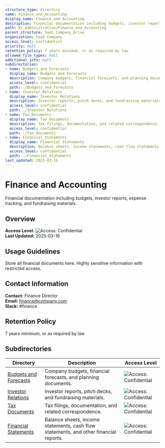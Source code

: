 ```yaml
---
structure_type: directory
name: Finance_and_Accounting
display_name: Finance and Accounting
description: Financial documentation including budgets, investor reports, expense tracking, and fundraising materials.
path: 01_Administrative/Finance_and_Accounting
parent_structure: SaaS_Company_Drive
organization: SaaS Company
access_level: confidential
priority: null
retention_policy: 7 years minimum, or as required by law
allowed_file_types: null
additional_info: null
subdirectories:
- name: Budgets_and_Forecasts
  display_name: Budgets and Forecasts
  description: Company budgets, financial forecasts, and planning documents.
  access_level: confidential
  path: ./Budgets_and_Forecasts
- name: Investor_Relations
  display_name: Investor Relations
  description: Investor reports, pitch decks, and fundraising materials.
  access_level: confidential
  path: ./Investor_Relations
- name: Tax_Documents
  display_name: Tax Documents
  description: Tax filings, documentation, and related correspondence.
  access_level: confidential
  path: ./Tax_Documents
- name: Financial_Statements
  display_name: Financial Statements
  description: Balance sheets, income statements, cash flow statements, and other financial reports.
  access_level: confidential
  path: ./Financial_Statements
last_updated: 2025-03-16
---
```


# Finance and Accounting

Financial documentation including budgets, investor reports, expense tracking, and fundraising materials.

## Overview

**Access Level:** ![Access: Confidential](https://img.shields.io/badge/Access-Confidential-red)  
**Last Updated:** 2025-03-16  

## Usage Guidelines

Store all financial documents here. Highly sensitive information with restricted access.


## Contact Information

**Contact:** Finance Director  
**Email:** finance@company.com  
**Slack:** #finance  

## Retention Policy

7 years minimum, or as required by law


## Subdirectories

| Directory | Description | Access Level |
|-----------|-------------|--------------|
| [Budgets and Forecasts](./Budgets_and_Forecasts/) | Company budgets, financial forecasts, and planning documents. | ![Access: Confidential](https://img.shields.io/badge/Access-Confidential-red) |
| [Investor Relations](./Investor_Relations/) | Investor reports, pitch decks, and fundraising materials. | ![Access: Confidential](https://img.shields.io/badge/Access-Confidential-red) |
| [Tax Documents](./Tax_Documents/) | Tax filings, documentation, and related correspondence. | ![Access: Confidential](https://img.shields.io/badge/Access-Confidential-red) |
| [Financial Statements](./Financial_Statements/) | Balance sheets, income statements, cash flow statements, and other financial reports. | ![Access: Confidential](https://img.shields.io/badge/Access-Confidential-red) |

